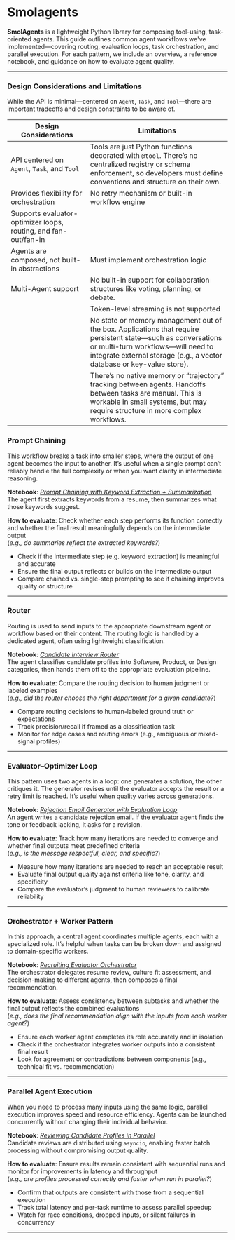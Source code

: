 # Smolagents

**SmolAgents** is a lightweight Python library for composing tool-using, task-oriented agents. This guide outlines common agent workflows we've implemented—covering routing, evaluation loops, task orchestration, and parallel execution. For each pattern, we include an overview, a reference notebook, and guidance on how to evaluate agent quality.

***

### Design Considerations and Limitations

While the API is minimal—centered on `Agent`, `Task`, and `Tool`—there are important tradeoffs and design constraints to be aware of.

| Design Considerations                                           | Limitations                                                                                                                                                                                                                  |
| --------------------------------------------------------------- | ---------------------------------------------------------------------------------------------------------------------------------------------------------------------------------------------------------------------------- |
| API centered on `Agent`, `Task`, and `Tool`                     | Tools are just Python functions decorated with `@tool`. There’s no centralized registry or schema enforcement, so developers must define conventions and structure on their own.                                             |
| Provides flexibility for orchestration                          | No retry mechanism or built-in workflow engine                                                                                                                                                                               |
| Supports evaluator-optimizer loops, routing, and fan-out/fan-in |                                                                                                                                                                                                                              |
| Agents are composed, not built-in abstractions                  | Must implement orchestration logic                                                                                                                                                                                           |
| Multi-Agent support                                             | No built-in support for collaboration structures like voting, planning, or debate.                                                                                                                                           |
|                                                                 | Token-level streaming is not supported                                                                                                                                                                                       |
|                                                                 | No state or memory management out of the box. Applications that require persistent state—such as conversations or multi-turn workflows—will need to integrate external storage (e.g., a vector database or key-value store). |
|                                                                 | There’s no native memory or “trajectory” tracking between agents. Handoffs between tasks are manual. This is workable in small systems, but may require structure in more complex workflows.                                 |

### Prompt Chaining

This workflow breaks a task into smaller steps, where the output of one agent becomes the input to another. It’s useful when a single prompt can’t reliably handle the full complexity or when you want clarity in intermediate reasoning.

**Notebook**: [_Prompt Chaining with Keyword Extraction + Summarization_](https://github.com/Arize-ai/phoenix/blob/main/tutorials/agents/smolagents/smolagents_prompt_chaining.ipynb)\
The agent first extracts keywords from a resume, then summarizes what those keywords suggest.

**How to evaluate**: Check whether each step performs its function correctly and whether the final result meaningfully depends on the intermediate output\
(_e.g., do summaries reflect the extracted keywords?_)

* Check if the intermediate step (e.g. keyword extraction) is meaningful and accurate
* Ensure the final output reflects or builds on the intermediate output
* Compare chained vs. single-step prompting to see if chaining improves quality or structure

***

### Router&#x20;

Routing is used to send inputs to the appropriate downstream agent or workflow based on their content. The routing logic is handled by a dedicated agent, often using lightweight classification.

**Notebook**: [_Candidate Interview Router_](https://github.com/Arize-ai/phoenix/blob/main/tutorials/agents/smolagents/smolagents_router.ipynb)\
The agent classifies candidate profiles into Software, Product, or Design categories, then hands them off to the appropriate evaluation pipeline.

**How to evaluate**: Compare the routing decision to human judgment or labeled examples\
(_e.g., did the router choose the right department for a given candidate?_)

* Compare routing decisions to human-labeled ground truth or expectations
* Track precision/recall if framed as a classification task
* Monitor for edge cases and routing errors (e.g., ambiguous or mixed-signal profiles)

***

### Evaluator–Optimizer Loop

This pattern uses two agents in a loop: one generates a solution, the other critiques it. The generator revises until the evaluator accepts the result or a retry limit is reached. It’s useful when quality varies across generations.

**Notebook**: [_Rejection Email Generator with Evaluation Loop_](https://github.com/Arize-ai/phoenix/blob/main/tutorials/agents/smolagents/smolagents_evaluator_optimizer.ipynb)\
An agent writes a candidate rejection email. If the evaluator agent finds the tone or feedback lacking, it asks for a revision.

**How to evaluate**: Track how many iterations are needed to converge and whether final outputs meet predefined criteria\
(_e.g., is the message respectful, clear, and specific?_)

* Measure how many iterations are needed to reach an acceptable result
* Evaluate final output quality against criteria like tone, clarity, and specificity
* Compare the evaluator’s judgment to human reviewers to calibrate reliability

***

### Orchestrator + Worker Pattern

In this approach, a central agent coordinates multiple agents, each with a specialized role. It’s helpful when tasks can be broken down and assigned to domain-specific workers.

**Notebook**: [_Recruiting Evaluator Orchestrator_](https://github.com/Arize-ai/phoenix/blob/main/tutorials/agents/smolagents/smolagents_orchestrator.ipynb)\
The orchestrator delegates resume review, culture fit assessment, and decision-making to different agents, then composes a final recommendation.

**How to evaluate**: Assess consistency between subtasks and whether the final output reflects the combined evaluations\
(_e.g., does the final recommendation align with the inputs from each worker agent?_)

* Ensure each worker agent completes its role accurately and in isolation
* Check if the orchestrator integrates worker outputs into a consistent final result
* Look for agreement or contradictions between components (e.g., technical fit vs. recommendation)

***

### Parallel Agent Execution

When you need to process many inputs using the same logic, parallel execution improves speed and resource efficiency. Agents can be launched concurrently without changing their individual behavior.

**Notebook**: [_Reviewing Candidate Profiles in Parallel_](https://app.gitbook.com/s/yYiH3D9rUbrh3jUtdpK4/)\
Candidate reviews are distributed using `asyncio`, enabling faster batch processing without compromising output quality.

**How to evaluate**: Ensure results remain consistent with sequential runs and monitor for improvements in latency and throughput\
(_e.g., are profiles processed correctly and faster when run in parallel?_)

* Confirm that outputs are consistent with those from a sequential execution
* Track total latency and per-task runtime to assess parallel speedup
* Watch for race conditions, dropped inputs, or silent failures in concurrency

***







####
